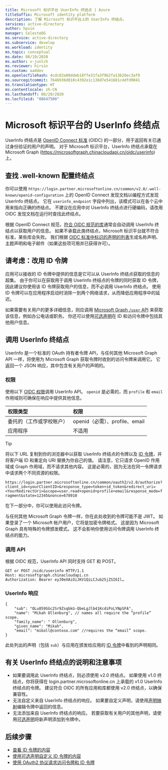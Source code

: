 ```yaml
---
title: Microsoft 标识平台 UserInfo 终结点 | Azure
titleSuffix: Microsoft identity platform
description: 了解 Microsoft 标识平台上的 UserInfo 终结点。
services: active-directory
author: hpsin
manager: CelesteDG
ms.service: active-directory
ms.subservice: develop
ms.workload: identity
ms.topic: conceptual
ms.date: 08/19/2020
ms.author: v-junlch
ms.reviewer: hirsin
ms.custom: aaddev
ms.openlocfilehash: 4cdc82e80ddeb18ffe31fa3f9b2fa13626ec3af9
ms.sourcegitcommit: 7646936d018c4392e1c138d7e541681c4dfd9041
ms.translationtype: HT
ms.contentlocale: zh-CN
ms.lasthandoff: 08/20/2020
ms.locfileid: "88647500"
---
```

# <a name="microsoft-identity-platform-userinfo-endpoint"></a>Microsoft 标识平台的 UserInfo 终结点

UserInfo 终结点是 [OpenID Connect 标准](https://openid.net/specs/openid-connect-core-1_0.html#UserInfo) (OIDC) 的一部分，用于返回有关已通过身份验证的用户的声明。  对于 Microsoft 标识平台，UserInfo 终结点承载在 Microsoft Graph (https://microsoftgraph.chinacloudapi.cn/oidc/userinfo) 上。 

## <a name="find-the-well-known-configuration-endpoint"></a>查找 .well-known 配置终结点

你可以使用 `https://login.partner.microsoftonline.cn/common/v2.0/.well-known/openid-configuration` 上的 OpenID Connect 发现文档以编程方式发现 UserInfo 终结点。 它在 `userinfo_endpoint` 字段中列出，该模式可以在各个云中用来指向正确的终结点。  不建议在应用中对 UserInfo 终结点进行硬编码，请改用 OIDC 发现文档在运行时查找此终结点。

根据 OpenID Connect 规范，[符合 OIDC 规范的库](https://openid.net/developers/certified/)通常会自动调用 UserInfo 终结点以获取用户的信息。  如果不承载此类终结点，Microsoft 标识平台就不符合标准，某些库会失败。  我们根据 [OIDC 标准中标识的声明的列表](https://openid.net/specs/openid-connect-core-1_0.html#StandardClaims)生成名称声明、主题声明和电子邮件（如果这些项可用并已获得许可）。  

## <a name="consider-use-an-id-token-instead"></a>请考虑：改用 ID 令牌

应用可以接收的 ID 令牌中提供的信息是它可以从 UserInfo 终结点获取的信息的超集。  由于你可以在获取用于调用 UserInfo 终结点的令牌的同时获取 ID 令牌，因此建议你使用该 ID 令牌获取用户的信息，而不必调用 UserInfo 终结点。  使用 ID 令牌可以在应用程序启动时消除一到两个网络请求，从而降低应用程序中的延迟。

如果需要有关用户的更多详细信息，则应调用 [Microsoft Graph `/user` API](https://docs.microsoft.com/graph/api/user-get) 来获取该信息，例如办公电话或职务。   你还可以使用[可选声明](active-directory-optional-claims.md)在 ID 和访问令牌中包括其他用户信息。

## <a name="calling-the-userinfo-endpoint"></a>调用 UserInfo 终结点

UserInfo 是一个标准的 OAuth 持有者令牌 API，与任何其他 Microsoft Graph API 一样，将使用为 Microsoft Graph 获取令牌时收到的访问令牌来调用它。 它返回一个 JSON 响应，其中包含有关用户的声明的。

### <a name="permissions"></a>权限

使用以下 [OIDC 权限](v2-permissions-and-consent.md#openid-connect-scopes)调用 UserInfo API。 `openid` 是必需的，而 `profile` 和 `email` 作用域则可确保在响应中提供其他信息。

|权限类型      | 权限    |
|:--------------------|:---------------------------------------------------------|
|委托的（工作或学校帐户） | openid（必需）、profile、email |
|应用程序 | 不适用 |

> [!TIP]
> 将以下 URL 复制到你的浏览器中以获取 UserInfo 终结点的令牌以及 [ID 令牌](id-tokens.md)，并将客户端 ID 和重定向 URI 替换为你自己的值。 请注意，它只请求 OpenID 作用域或 Graph 作用域，而不请求其他内容。  这是必需的，因为无法在同一令牌请求中请求两个不同资源的权限。
>
> `https://login.partner.microsoftonline.cn/common/oauth2/v2.0/authorize?client_id=<yourClientID>&response_type=token+id_token&redirect_uri=<YourRedirectUri>&scope=user.read+openid+profile+email&response_mode=fragment&state=12345&nonce=678910`
>
> 在下一部分中，你可以使用此访问令牌。

与任何其他 Microsoft Graph 令牌一样，你在此处收到的令牌可能不是 JWT。 如果登录了一个 Microsoft 帐户用户，它将是加密令牌格式。 这是因为 Microsoft Graph 具有特殊的令牌颁发模式。 这不会影响你使用访问令牌调用 UserInfo 终结点的能力。

### <a name="calling-the-api"></a>调用 API

根据 OIDC 规范，UserInfo API 同时支持 GET 和 POST。

```http
GET or POST /oidc/userinfo HTTP/1.1
Host: microsoftgraph.chinacloudapi.cn
Authorization: Bearer eyJ0eXAiOiJKV1QiLCJub25jZSI6Il…
```

### <a name="userinfo-response"></a>UserInfo 响应

```jsonc
{
    "sub": "OLu859SGc2Sr9ZsqbkG-QbeLgJlb41KcdiPoLYNpSFA",
    "name": "Mikah Ollenburg", // names all require the “profile” scope.
    "family_name": " Ollenburg",
    "given_name": "Mikah",
    "email": "mikoll@contoso.com" //requires the “email” scope.
}
```

此处列出的声明（包括 `sub`）与应用在颁发给应用的 [ID 令牌](id-tokens.md)中看到的声明相同。  

## <a name="notes-and-caveats-on-the-userinfo-endpoint"></a>有关 UserInfo 终结点的说明和注意事项

* 如果要调用此 UserInfo 终结点，则必须使用 v2.0 终结点。  如果使用 v1.0 终结点，你将获得在 login.partner.microsoftonline.cn 上承载的 v1.0 UserInfo 终结点的令牌。  建议符合 OIDC 的所有应用和库都使用 v2.0 终结点，以确保兼容性。
* 无法自定义来自 UserInfo 终结点的响应。  如果要自定义声明，请使用[声明映射]( active-directory-claims-mapping.md)编辑令牌中返回的信息。
* 无法添加来自 UserInfo 终结点的响应。  若要获取有关用户的其他声明，请使用[可选声明]( active-directory-optional-claims.md)将新声明添加到令牌中。

## <a name="next-steps"></a>后续步骤

* [查看 ID 令牌的内容](id-tokens.md)
* [使用可选声明自定义 ID 令牌的内容](active-directory-optional-claims.md)
* [使用 OAuth2 协议请求访问令牌和 ID 令牌](v2-protocols-oidc.md)

